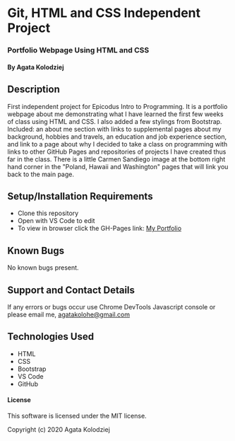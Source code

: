 # Git, HTML and CSS Independent Project

### Portfolio Webpage Using HTML and CSS

#### By Agata Kolodziej

## Description

First independent project for Epicodus Intro to Programming. It is a portfolio webpage about me demonstrating what I have learned the first few weeks of class using HTML and CSS. I also added a few stylings from Bootstrap. Included: an about me section with links to supplemental pages about my background, hobbies and travels, an education and job experience section, and link to a page about why I decided to take a class on programming with links to other GitHub Pages and repositories of projects I have created thus far in the class. There is a little Carmen Sandiego image at the bottom right hand corner in the "Poland, Hawaii and Washington" pages that will link you back to the main page. 

## Setup/Installation Requirements 

* Clone this repository
* Open with VS Code to edit
* To view in browser click the GH-Pages link: [My Portfolio](https://agatakolohe.github.io/portfolio/)

## Known Bugs

No known bugs present.

## Support and Contact Details

If any errors or bugs occur use Chrome DevTools Javascript console or please email me, <agatakolohe@gmail.com>

## Technologies Used

* HTML
* CSS
* Bootstrap
* VS Code
* GitHub

#### License

This software is licensed under the MIT license.

Copyright (c) 2020 Agata Kolodziej